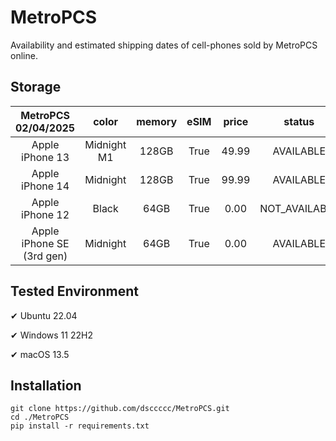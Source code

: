 # MetroPCS
Availability and estimated shipping dates of cell-phones sold by MetroPCS online.
## Storage
|MetroPCS 02/04/2025|color|memory|eSIM|price|status|shipping from|shipping to|
|:--:|:--:|:--:|:--:|:--:|:--:|:--:|:--:|
|Apple iPhone 13|Midnight M1|128GB|True|49.99|AVAILABLE|02/03/2025|02/06/2025|
|Apple iPhone 14|Midnight|128GB|True|99.99|AVAILABLE|02/03/2025|02/06/2025|
|Apple iPhone 12|Black|64GB|True|0.00|NOT_AVAILABLE|02/10/2025|02/17/2025|
|Apple iPhone SE (3rd gen)|Midnight|64GB|True|0.00|AVAILABLE|02/03/2025|02/06/2025|

## Tested Environment
✔ Ubuntu 22.04

✔ Windows 11 22H2

✔ macOS 13.5
## Installation
```
git clone https://github.com/dsccccc/MetroPCS.git
cd ./MetroPCS
pip install -r requirements.txt
```
